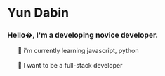 <h1>Yun Dabin</h1>

### Hello�, I'm a developing novice developer.

<ol>
  🌱 i'm currently learning javascript, python<br>
  <br>
  🌱 I want to be a full-stack developer
<!--
**dabi-glitch/dabi-glitch** is a ✨ _special_ ✨ repository because its `README.md` (this file) appears on your GitHub profile.

Here are some ideas to get you started:

- 🔭 I’m currently working on ...
- 🌱 I’m currently learning ...
- 👯 I’m looking to collaborate on ...
- 🤔 I’m looking for help with ...
- 💬 Ask me about ...
- 📫 How to reach me: ...
- 😄 Pronouns: ...
- ⚡ Fun fact: ...
-->
